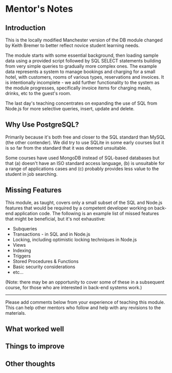# Mentor's Notes

## Introduction
This is the locally modified Manchester version of the DB module changed by Keith Bremer to better reflect novice student learning needs.

The module starts with some essential background, then loading sample data using a provided script followed by SQL SELECT statements building from very simple queries to gradually more complex ones. The example data represents a system to manage bookings and charging for a small hotel, with customers, rooms of various types, reservations and invoices. It is intentionally incomplete - we add further functionality to the system as the module progresses, specifically invoice items for charging meals, drinks, etc to the guest's room.

The last day's teaching concentrates on expanding the use of SQL from Node.js for more selective queries, insert, update and delete.

## Why Use PostgreSQL?
Primarily because it's both free and closer to the SQL standard than MySQL (the other contender). We did try to use SQLite in some early courses but it is so far from the standard that it was deemed unsuitable.

Some courses have used MongoDB instead of SQL-based databases but that (a) doesn't have an ISO standard access language, (b) is unsuitable for a range of applications cases and (c) probably provides less value to the student in job searching.

## Missing Features

This module, as taught, covers only a small subset of the SQL and Node.js features that would be required by a competent developer working on back-end application code. The following is an example list of missed features that might be beneficial, but it's not exhaustive:
* Subqueries
* Transactions - in SQL and in Node.js
* Locking, including optimistic locking techniques in Node.js
* Views
* Indexing
* Triggers
* Stored Procedures & Functions
* Basic security considerations
* etc...

(Note: there may be an opportunity to cover some of these in a subsequent course, for those who are interested in back-end systems work.)

---

Please add comments below from your experience of teaching this module. This can help other mentors who follow and help with any revisions to the materials.

## What worked well

## Things to improve

## Other thoughts
